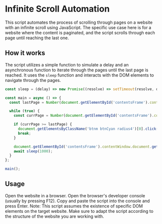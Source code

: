 # Infinite Scroll Automation

This script automates the process of scrolling through pages on a website with an infinite scroll using JavaScript. The specific use case here is for a website where the content is paginated, and the script scrolls through each page until reaching the last one.

## How it works

The script utilizes a simple function to simulate a delay and an asynchronous function to iterate through the pages until the last page is reached. It uses the `sleep` function and interacts with the DOM elements to navigate through the pages.

```javascript
const sleep = (delay) => new Promise((resolve) => setTimeout(resolve, delay));

const main = async () => {
  const lastPage = Number(document.getElementById('contentsFrame').contentWindow.document.getElementById('frame').contentWindow.document.getElementById('tPage').innerText);

  while (true) {
    const currPage = Number(document.getElementById('contentsFrame').contentWindow.document.getElementById('frame').contentWindow.document.getElementById('cPage').innerText);

    if (currPage >= lastPage) {
      document.getElementsByClassName('btnm btnCyan radius4')[0].click();
      break;
    }

    document.getElementById('contentsFrame').contentWindow.document.getElementById('frame').contentWindow.document.getElementById('nextBtn').click();
    await sleep(1000);
  }
};

main();
```

## Usage
Open the website in a browser.
Open the browser's developer console (usually by pressing F12).
Copy and paste the script into the console and press Enter.
Note: This script assumes the existence of specific DOM elements on the target website. Make sure to adapt the script according to the structure of the website you are working with.

